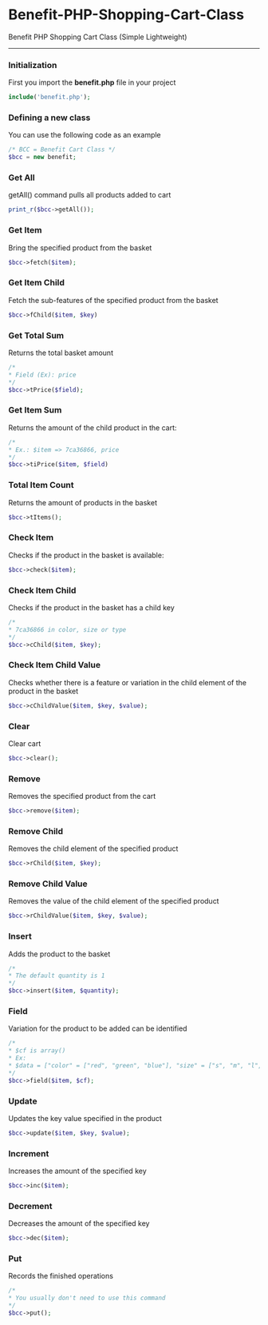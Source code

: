 # Benefit-PHP-Shopping-Cart-Class
Benefit PHP Shopping Cart Class (Simple Lightweight)
<hr>

### Initialization
First you import the **benefit.php** file in your project

```php
include('benefit.php');
```

### Defining a new class
You can use the following code as an example
```php
/* BCC = Benefit Cart Class */
$bcc = new benefit;
```

### Get All
getAll() command pulls all products added to cart
```php
print_r($bcc->getAll());
```

### Get Item
Bring the specified product from the basket
```php
$bcc->fetch($item);
```

### Get Item Child
Fetch the sub-features of the specified product from the basket
```php
$bcc->fChild($item, $key)
```

### Get Total Sum
Returns the total basket amount
```php
/*
* Field (Ex): price
*/
$bcc->tPrice($field);
```

### Get Item Sum
Returns the amount of the child product in the cart:
```php
/*
* Ex.: $item => 7ca36866, price
*/
$bcc->tiPrice($item, $field)
```

### Total Item Count
Returns the amount of products in the basket
```php
$bcc->tItems();
```

### Check Item
Checks if the product in the basket is available:
```php
$bcc->check($item);
```
### Check Item Child
Checks if the product in the basket has a child key
```php
/*
* 7ca36866 in color, size or type
*/
$bcc->cChild($item, $key);
```

### Check Item Child Value
Checks whether there is a feature or variation in the child element of the product in the basket
```php
$bcc->cChildValue($item, $key, $value);
```

### Clear
Clear cart
```php
$bcc->clear();
```

### Remove
Removes the specified product from the cart
```php
$bcc->remove($item);
```
### Remove Child
Removes the child element of the specified product
```php
$bcc->rChild($item, $key);
```

### Remove Child Value
Removes the value of the child element of the specified product
```php
$bcc->rChildValue($item, $key, $value);
```

### Insert
Adds the product to the basket
```php
/*
* The default quantity is 1
*/
$bcc->insert($item, $quantity);
```

### Field
Variation for the product to be added can be identified
```php
/*
* $cf is array()
* Ex:
* $data = ["color" = ["red", "green", "blue"], "size" = ["s", "m", "l", "xl"]]
*/
$bcc->field($item, $cf);
```

### Update
Updates the key value specified in the product
```php
$bcc->update($item, $key, $value);
```

### Increment
Increases the amount of the specified key
```php
$bcc->inc($item);
```

### Decrement
Decreases the amount of the specified key
```php
$bcc->dec($item);
```

### Put
Records the finished operations
```php
/*
* You usually don't need to use this command
*/
$bcc->put();
```
